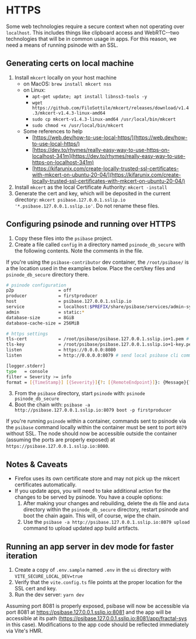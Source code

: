 # HTTPS

Some web technologies require a secure context when not operating over `localhost`. This includes things like clipboard access and WebRTC--two technologies that will be in common usage in apps. For this reason, we need a means of running psinode with an SSL.

## Generating certs on local machine

1. Install `mkcert` locally on your host machine
   - on MacOS: `brew install mkcert nss`
   - on Linux:
     - `apt-get update; apt install libnss3-tools -y`
     - `wget https://github.com/FiloSottile/mkcert/releases/download/v1.4.3/mkcert-v1.4.3-linux-amd64`
     - `sudo cp mkcert-v1.4.3-linux-amd64 /usr/local/bin/mkcert`
     - `sudo chmod +x /usr/local/bin/mkcert`
   - Some references to help
     - [https://web.dev/how-to-use-local-https/](https://web.dev/how-to-use-local-https/)
     - [https://dev.to/rhymes/really-easy-way-to-use-https-on-localhost-341m](https://dev.to/rhymes/really-easy-way-to-use-https-on-localhost-341m)
     - [https://kifarunix.com/create-locally-trusted-ssl-certificates-with-mkcert-on-ubuntu-20-04/](https://kifarunix.com/create-locally-trusted-ssl-certificates-with-mkcert-on-ubuntu-20-04/)
2. Install `mkcert` as the local Certificate Authority: `mkcert -install`
3. Generate the cert and key, which will be deposited in the current directory: `mkcert psibase.127.0.0.1.sslip.io '*.psibase.127.0.0.1.sslip.io'`. Do not rename these files.

## Configuring psinode and running over HTTPS

1. Copy these files into the `psibase` project.
2. Create a file called `config` in a directory named `psinode_db_secure` with the following contents. Note the comments in the file.

If you're using the `psibase-contributor` dev container, the `/root/psibase/` is a the location used in the examples below. Place the cert/key files and `psinode_db_secure` directory there.

```sh
# psinode configuration
p2p                 = off
producer            = firstproducer
host                = psibase.127.0.0.1.sslip.io
service             = localhost:$PREFIX/share/psibase/services/admin-sys
admin               = static:*
database-size       = 8GiB
database-cache-size = 256MiB

# https settings
tls-cert            = /root/psibase/psibase.127.0.0.1.sslip.io+1.pem # modify if you placed these in a different location
tls-key             = /root/psibase/psibase.127.0.0.1.sslip.io+1-key.pem # modify if you placed these in a different location
listen              = https://0.0.0.0:8080
listen              = http://0.0.0.0:8079 # send local psibase cli commands to port 8079

[logger.stderr]
type   = console
filter = Severity >= info
format = [{TimeStamp}] [{Severity}]{?: [{RemoteEndpoint}]}: {Message}{?: {BlockId}}{?RequestMethod:: {RequestMethod} {RequestHost}{RequestTarget}{?: {ResponseStatus}{?: {ResponseBytes}}}}{?: {ResponseTime} µs}
```

3. From the `psibase` directory, start `psinode` with: `psinode psinode_db_secure`
4. Boot the chain with: `psibase -a http://psibase.127.0.0.1.sslip.io:8079 boot -p firstproducer`

If you're running `psinode` within a container, commands sent to psinode via the `psibase` command locally within the container must be sent to port `8079` without SSL. The node should now be accessible outside the container (assuming the ports are properly exposed) at `https://psibase.127.0.0.1.sslip.io:8080`.

## Notes & Caveats

- Firefox uses its own certificate store and may not pick up the mkcert certificates automatically.
- If you update apps, you will need to take additional action for the changes to be served by psinode. You have a couple options:
  1. After making your changes and rebuilding, delete the `db` file and `data` directory within the `psinode_db_secure` directory, restart psinode and boot the chain again. This will, of course, wipe the chain.
  2. Use the `psibase -a http://psibase.127.0.0.1.sslip.io:8079 upload` command to upload updated app build artifacts.

## Running an app server in dev mode for faster iteration

1. Create a copy of `.env.sample` named `.env` in the `ui` directory with `VITE_SECURE_LOCAL_DEV=true`
2. Verify that the `vite.config.ts` file points at the proper location for the SSL cert and key.
3. Run the dev server: `yarn dev`

Assuming port 8081 is properly exposed, psibase will now be accessible via port 8081 at https://psibase.127.0.0.1.sslip.io:8081 and the app will be accessible at its path (https://psibase.127.0.0.1.sslip.io:8081/app/fractal-sys in this case). Modifications to the app code should be reflected immediately via Vite's HMR.
